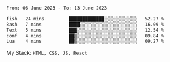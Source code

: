 <!--START_SECTION:waka-->

```txt
From: 06 June 2023 - To: 13 June 2023

fish   24 mins         █████████████░░░░░░░░░░░░   52.27 %
Bash   7 mins          ████░░░░░░░░░░░░░░░░░░░░░   16.09 %
Text   5 mins          ███░░░░░░░░░░░░░░░░░░░░░░   12.54 %
conf   4 mins          ██▒░░░░░░░░░░░░░░░░░░░░░░   09.84 %
Lua    4 mins          ██▒░░░░░░░░░░░░░░░░░░░░░░   09.27 %
```

<!--END_SECTION:waka-->
My Stack: `HTML, CSS, JS, React`
